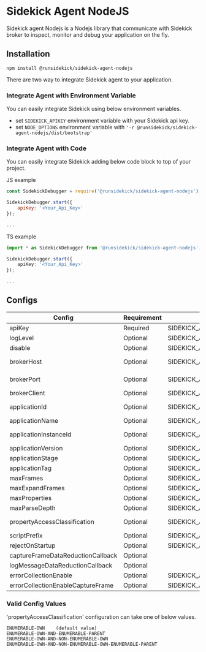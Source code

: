 # Sidekick Agent NodeJS

Sidekick agent Nodejs is a Nodejs library that communicate with Sidekick broker to inspect, monitor and debug your application on the fly.

## Installation

```
npm install @runsidekick/sidekick-agent-nodejs
```

There are two way to integrate Sidekick agent to your application.

### Integrate Agent with Environment Variable

You can easily integrate Sidekick using below environment variables.

* set ``SIDEKICK_APIKEY`` environment variable with your Sidekick api key. 
* set ``NODE_OPTIONS`` environment variable with `` '-r @runsidekick/sidekick-agent-nodejs/dist/bootstrap' ``

### Integrate Agent with Code

You can easily integrate Sidekick adding below code block to top of your project.

JS example
``` js
const SidekickDebugger = require('@runsidekick/sidekick-agent-nodejs');

SidekickDebugger.start({ 
    apiKey: '<Your_Api_Key>'
});

...
```

TS example
``` ts
import * as SidekickDebugger from '@runsidekick/sidekick-agent-nodejs';

SidekickDebugger.start({ 
    apiKey: '<Your_Api_Key>'
});

...

```

## Configs

| Config                                        | Requirement       | Environment Variable                          | Default
| ---                                           | ---               | ---                                           | ---
| apiKey <string>                               | Required          | SIDEKICK_APIKEY                               | None
| logLevel <string>                             | Optional          | SIDEKICK_AGENT_LOG_LEVEL                      | info
| disable <boolean>                             | Optional          | SIDEKICK_AGENT_DISABLE                        | false
| brokerHost <string>                           | Optional          | SIDEKICK_AGENT_BROKER_HOST                    | Sidekick broker address
| brokerPort <string>                           | Optional          | SIDEKICK_AGENT_BROKER_PORT                    | Sidekick broker port
| brokerClient <string>                         | Optional          | SIDEKICK_AGENT_BROKER_CLIENT                  | Logged in user
| applicationId <string>                        | Optional          | SIDEKICK_AGENT_APPLICATION_ID                 | Generated by agent
| applicationName <string>                      | Optional          | SIDEKICK_AGENT_APPLICATION_NAME               | Empty string
| applicationInstanceId <string>                | Optional          | SIDEKICK_AGENT_APPLICATION_INSTANCE_ID        | Generated by agent
| applicationVersion <string>                   | Optional          | SIDEKICK_AGENT_APPLICATION_VERSION            | Empty string
| applicationStage <string>                     | Optional          | SIDEKICK_AGENT_APPLICATION_STAGE              | Empty string
| applicationTag <map>                          | Optional          | SIDEKICK_AGENT_APPLICATION_TAG                | None
| maxFrames <number>                            | Optional          | SIDEKICK_AGENT_MAX_FRAMES                     | 20
| maxExpandFrames <number>                      | Optional          | SIDEKICK_AGENT_MAX_EXPAND_FRAMES              | 1
| maxProperties <number>                        | Optional          | SIDEKICK_AGENT_MAX_PROPERTIES                 | 10
| maxParseDepth <number>                        | Optional          | SIDEKICK_AGENT_MAX_PARSE_DEPTH                | 3
| propertyAccessClassification <string>         | Optional          | SIDEKICK_AGENT_PROPERTY_ACCESS_CLASSIFICATION | ENUMERABLE-OWN
| scriptPrefix <string>                         | Optional          | SIDEKICK_AGENT_SCRIPT_PREFIX                  | None
| rejectOnStartup <boolean>                     | Optional          | SIDEKICK_AGENT_REJECT_ON_STARTUP              | false
| captureFrameDataReductionCallback <function>  | Optional          |                                               | None
| logMessageDataReductionCallback <function>    | Optional          |                                               | None
| errorCollectionEnable <boolean>               | Optional          | SIDEKICK_AGENT_ERROR_COLLECTION_ENABLE        | false
| errorCollectionEnableCaptureFrame <boolean>   | Optional          | SIDEKICK_AGENT_ERROR_COLLECTION_CAPTURE_FRAME | false

### Valid Config Values

'propertyAccessClassification' configuration can take one of below values.

    ENUMERABLE-OWN    (default value)
    ENUMERABLE-OWN-AND-ENUMERABLE-PARENT
    ENUMERABLE-OWN-AND-NON-ENUMERABLE-OWN
    ENUMERABLE-OWN-AND-NON-ENUMERABLE-OWN-ENUMERABLE-PARENT